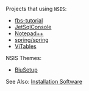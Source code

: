 Projects that using `NSIS`:
* [fbs-tutorial](https://github.com/mherrmann/fbs-tutorial)
* [JetSqlConsole](https://github.com/aaron-reeves/JetSqlConsole/tree/master/installer)
* [Notepad++](https://github.com/notepad-plus-plus/notepad-plus-plus/tree/master/PowerEditor/installer)
* [spring/spring](https://github.com/spring/spring/tree/develop/installer)
* [ViTables](https://github.com/uvemas/ViTables)

NSIS Themes:
* [BiuSetup](https://github.com/Watch-Later/BiuSetup)

See Also: [Installation Software](installation.md)
